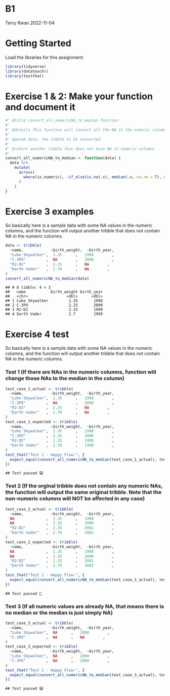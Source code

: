 B1
================
Terry Kwan
2022-11-04

# Getting Started

Load the libraries for this assignment:

``` r
library(tidyverse)
library(datateachr)
library(testthat)
```

# Exercise 1 & 2: Make your function and document it

``` r
#' @title convert_all_numericNA_to_median function
#' 
#' @details This function will convert all the NA in the numeric columns to the median value in that column.
#' 
#' @param data, the tibble to be converted
#' 
#' @return another tibble that does not have NA in numeric columns
#' 
convert_all_numericNA_to_median <- function(data) {
  data %>% 
    mutate(
      across(
        where(is.numeric), ~if_else(is.na(.x), median(.x, na.rm = T), as.numeric(.x))
      )
    )
}
```

# Exercise 3 examples

So basically here is a sample data with some NA values in the numeric
columns, and the function will output another tribble that does not
contain NA in the numeric columns.

``` r
data <- tribble(
  ~name,            ~birth_weight,  ~birth_year, 
  "Luke Skywalker",  1.35      ,   1998        , 
  "C-3PO"         ,  NA        ,   2000        ,  
  "R2-D2"         ,  2.25      ,   NA        ,  
  "Darth Vader"   ,  2.70      ,   NA        ,  
)
convert_all_numericNA_to_median(data)
```

    ## # A tibble: 4 × 3
    ##   name           birth_weight birth_year
    ##   <chr>                 <dbl>      <dbl>
    ## 1 Luke Skywalker         1.35       1998
    ## 2 C-3PO                  2.25       2000
    ## 3 R2-D2                  2.25       1999
    ## 4 Darth Vader            2.7        1999

# Exercise 4 test

So basically here is a sample data with some NA values in the numeric
columns, and the function will output another tribble that does not
contain NA in the numeric columns.

### Test 1 (If there are NAs in the numeric columns, function will change those NAs to the median in the column)

``` r
test_case_1_actual <- tribble(
  ~name,            ~birth_weight,  ~birth_year, 
  "Luke Skywalker",  1.35      ,   1998        , 
  "C-3PO"         ,  NA        ,   2000        ,  
  "R2-D2"         ,  2.25      ,   NA        ,  
  "Darth Vader"   ,  2.70      ,   NA        ,  
) 
test_case_1_expected <- tribble(
  ~name,            ~birth_weight,  ~birth_year, 
  "Luke Skywalker",  1.35      ,   1998        , 
  "C-3PO"         ,  2.25      ,   2000        ,  
  "R2-D2"         ,  2.25      ,   1999        ,  
  "Darth Vader"   ,  2.70      ,   1999        ,  
)
test_that("Test 1 - Happy Flow:", {
  expect_equal(convert_all_numericNA_to_median(test_case_1_actual), test_case_1_expected)
})
```

    ## Test passed 😸

### Test 2 (If the orginal tribble does not contain any numeric NAs, the function will output the same original tribble. Note that the non-numeric columns will NOT be affected in any case)

``` r
test_case_2_actual <- tribble(
  ~name,            ~birth_weight,  ~birth_year, 
  NA              ,  1.35      ,   1998        , 
  NA              ,  1.35      ,   2000        ,  
  "R2-D2"         ,  2.25      ,   2001        ,  
  "Darth Vader"   ,  2.70      ,   2002        ,  
) 
test_case_2_expected <- tribble(
  ~name,            ~birth_weight,  ~birth_year, 
  NA              ,  1.35      ,   1998        , 
  NA              ,  1.35      ,   2000        ,  
  "R2-D2"         ,  2.25      ,   2001        ,  
  "Darth Vader"   ,  2.70      ,   2002        ,  
) 
test_that("Test 2 - Happy Flow:", {
  expect_equal(convert_all_numericNA_to_median(test_case_2_actual), test_case_2_expected)
})
```

    ## Test passed 🌈

### Test 3 (If all numeric values are already NA, that means there is no median or the median is just simply NA)

``` r
test_case_3_actual <- tribble(
  ~name,            ~birth_weight,  ~birth_year, 
  "Luke Skywalker",  NA      ,   2000        , 
  "C-3PO"         ,  NA      ,   NA        ,  
) 
test_case_3_expected <- tribble(
  ~name,            ~birth_weight,  ~birth_year, 
  "Luke Skywalker",  NA      ,   2000        , 
  "C-3PO"         ,  NA      ,   2000        ,  
) 
test_that("Test 1 - Happy Flow:", {
  expect_equal(convert_all_numericNA_to_median(test_case_3_actual), test_case_3_expected)
})
```

    ## Test passed 😸
